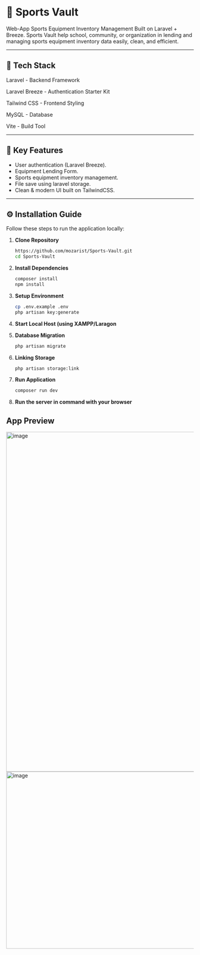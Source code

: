 <h1>🏀 Sports Vault</h1>
Web-App Sports Equipment Inventory Management Built on Laravel + Breeze.
Sports Vault help school, community, or organization in lending and managing sports equipment inventory data easily, clean, and efficient.

---

## 📂 Tech Stack

Laravel - Backend Framework

Laravel Breeze - Authentication Starter Kit

Tailwind CSS - Frontend Styling

MySQL - Database

Vite - Build Tool

---

## 🚀 Key Features
- User authentication (Laravel Breeze).
- Equipment Lending Form.
- Sports equipment inventory management.
- File save using laravel storage.
- Clean & modern UI built on TailwindCSS.

---

## ⚙️ Installation Guide

Follow these steps to run the application locally:

1. **Clone Repository**
   ```bash
   https://github.com/mozarist/Sports-Vault.git
   cd Sports-Vault
2. **Install Dependencies**
   ```bash
   composer install
   npm install
3. **Setup Environment**
   ```bash
   cp .env.example .env
   php artisan key:generate
4. **Start Local Host (using XAMPP/Laragon**

5. **Database Migration**
   ```bash
   php artisan migrate
6. **Linking Storage**
   ```bash
   php artisan storage:link
7. **Run Application**
   ```bash
   composer run dev
8. **Run the server in command with your browser**

## App Preview
<img width="940" height="913" alt="image" src="https://github.com/user-attachments/assets/7707e447-46fc-459b-8e3f-168855a57853" />

<img width="940" height="476" alt="image" src="https://github.com/user-attachments/assets/e61b9fd7-0fd1-424f-b169-44da80953398" />

